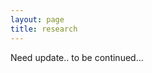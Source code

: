 ```yaml
---
layout: page
title: research
---
```


<p class="message">
  Need update.. to be continued...
</p>


